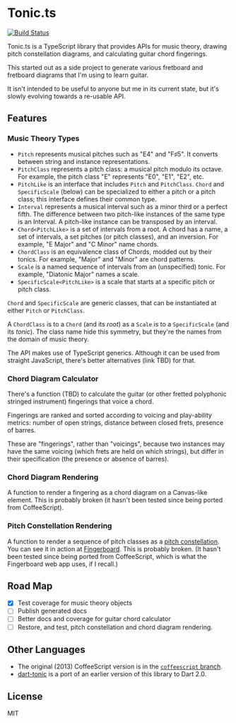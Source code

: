 # Tonic.ts

[![Build Status](https://travis-ci.org/osteele/tonic.ts.svg?branch=master)](https://travis-ci.org/osteele/tonic.ts)

Tonic.ts is a TypeScript library that provides APIs for music theory, drawing
pitch constellation diagrams, and calculating guitar chord fingerings.

This started out as a side project to generate various fretboard and fretboard
diagrams that I'm using to learn guitar.

It isn't intended to be useful to anyone but me in its current state, but it's
slowly evolving towards a re-usable API.

## Features

### Music Theory Types

* `Pitch` represents musical pitches such as "E4" and "F♯5". It converts between
  string and instance representations.
* `PitchClass` represents a pitch class: a musical pitch modulo its octave. For
  example, the pitch class "E" represents "E0", "E1", "E2", etc.
* `PitchLike` is an interface that includes `Pitch` and `PitchClass`. `Chord`
  and `SpecificScale` (below) can be specialized to either a pitch or a pitch
  class; this interface defines their common type.
* `Interval` represents a musical interval such as a minor third or a perfect
  fifth. The difference between two pitch-like instances of the same type is an
  Interval. A pitch-like instance can be transposed by an interval.
* `Chord<PitchLike>` is a set of intervals from a root. A chord has a name, a
  set of intervals, a set pitches (or pitch classes), and an inversion. For
  example, "E Major" and "C Minor" name chords.
* `ChordClass` is an equivalence class of Chords, modded out by their tonics.
  For example, "Major" and "Minor" are chord patterns.
* `Scale` is a named sequence of intervals from an (unspecified) tonic. For
  example, "Diatonic Major" names a scale.
* `SpecificScale<PitchLike>` is a scale that starts at a specific pitch or pitch
  class.

`Chord` and `SpecificScale` are generic classes, that can be instantiated at
either `Pitch` or `PitchClass`.

A `ChordClass` is to a `Chord` (and its *root*) as a `Scale` is to a
`SpecificScale` (and its *tonic*). The class name hide this symmetry, but
they're the names from the domain of music theory.

The API makes use of TypeScript generics. Although it can be used from straight
JavaScript, there's better alternatives (link TBD) for that.

### Chord Diagram Calculator

There's a function (TBD) to calculate the guitar (or other fretted polyphonic stringed instrument) fingerings that voice a chord.

Fingerings are ranked and sorted according to voicing and play-ability metrics:
number of open strings, distance between closed frets, presence of barres.

These are "fingerings", rather than "voicings", because two instances may have
the same voicing (which frets are held on which strings), but differ in their
specification (the presence or absence of barres).

### Chord Diagram Rendering

A function to render a fingering as a chord diagram on a Canvas-like element.
This is probably broken (it hasn't been tested since being ported from
CoffeeScript).

### Pitch Constellation Rendering

A function to render a sequence of pitch classes as a [pitch
constellation](https://en.wikipedia.org/wiki/Chromatic_circle#Pitch_constellation).
You can see it in action at
[Fingerboard](http://osteele.github.io/fingerboard/). This is probably broken.
(It hasn't been tested since being ported from CoffeeScript, which is what the
Fingerboard web app uses, if I recall.)

## Road Map

* [x] Test coverage for music theory objects
* [ ] Publish generated docs
* [ ] Better docs and coverage for guitar chord calculator
* [ ] Restore, and test, pitch constellation and chord diagram rendering.

## Other Languages

* The original (2013) CoffeeScript version is in the [`coffeescript`
  branch](https://github.com/osteele/tonic.ts/tree/typescript).
* [dart-tonic](https://github.com/osteele/dart-tonic) is a port of an earlier
  version of this library to Dart 2.0.

## License

MIT
